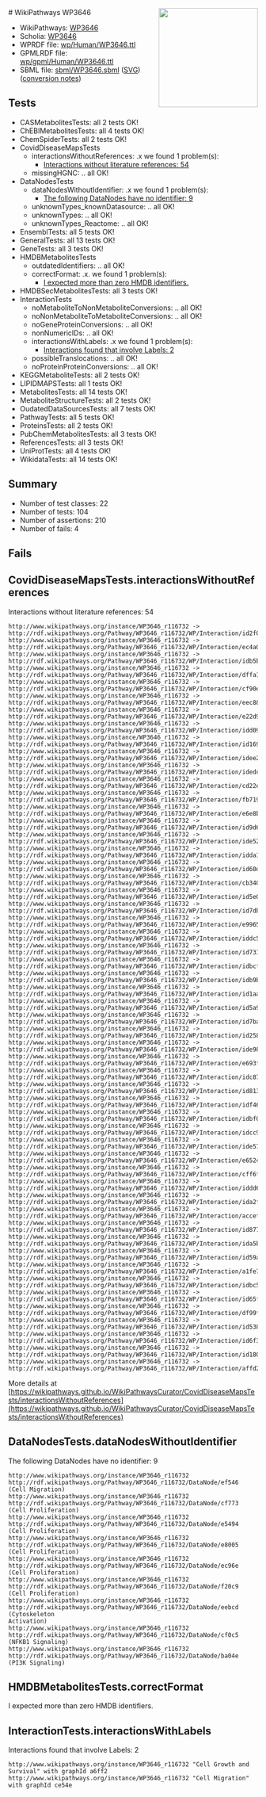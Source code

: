 <img style="float: right; width: 200px" src="../logo.png" />
# WikiPathways WP3646

* WikiPathways: [WP3646](https://identifiers.org/wikipathways:WP3646)
* Scholia: [WP3646](https://scholia.toolforge.org/wikipathways/WP3646)
* WPRDF file: [wp/Human/WP3646.ttl](../wp/Human/WP3646.ttl)
* GPMLRDF file: [wp/gpml/Human/WP3646.ttl](../wp/gpml/Human/WP3646.ttl)
* SBML file: [sbml/WP3646.sbml](../sbml/WP3646.sbml) ([SVG](../sbml/WP3646.svg)) ([conversion notes](../sbml/WP3646.txt))

## Tests
* CASMetabolitesTests: all 2 tests OK!
* ChEBIMetabolitesTests: all 4 tests OK!
* ChemSpiderTests: all 2 tests OK!
* CovidDiseaseMapsTests
    * interactionsWithoutReferences: .x we found 1 problem(s):
        * [Interactions without literature references: 54](#9701cd61)
    * missingHGNC: .. all OK!
* DataNodesTests
    * dataNodesWithoutIdentifier: .x we found 1 problem(s):
        * [The following DataNodes have no identifier: 9](#d2d32fa8)
    * unknownTypes_knownDatasource: .. all OK!
    * unknownTypes: .. all OK!
    * unknownTypes_Reactome: .. all OK!
* EnsemblTests: all 5 tests OK!
* GeneralTests: all 13 tests OK!
* GeneTests: all 3 tests OK!
* HMDBMetabolitesTests
    * outdatedIdentifiers: .. all OK!
    * correctFormat: .x. we found 1 problem(s):
        * [I expected more than zero HMDB identifiers.](#ad154c1e)
* HMDBSecMetabolitesTests: all 3 tests OK!
* InteractionTests
    * noMetaboliteToNonMetaboliteConversions: .. all OK!
    * noNonMetaboliteToMetaboliteConversions: .. all OK!
    * noGeneProteinConversions: .. all OK!
    * nonNumericIDs: .. all OK!
    * interactionsWithLabels: .x we found 1 problem(s):
        * [Interactions found that involve Labels: 2](#630d2679)
    * possibleTranslocations: .. all OK!
    * noProteinProteinConversions: .. all OK!
* KEGGMetaboliteTests: all 2 tests OK!
* LIPIDMAPSTests: all 1 tests OK!
* MetabolitesTests: all 14 tests OK!
* MetaboliteStructureTests: all 2 tests OK!
* OudatedDataSourcesTests: all 7 tests OK!
* PathwayTests: all 5 tests OK!
* ProteinsTests: all 2 tests OK!
* PubChemMetabolitesTests: all 3 tests OK!
* ReferencesTests: all 3 tests OK!
* UniProtTests: all 4 tests OK!
* WikidataTests: all 14 tests OK!


## Summary

* Number of test classes: 22
* Number of tests: 104
* Number of assertions: 210
* Number of fails: 4

## Fails

<a name="9701cd61" />

## CovidDiseaseMapsTests.interactionsWithoutReferences

Interactions without literature references: 54
```
http://www.wikipathways.org/instance/WP3646_r116732 -> http://rdf.wikipathways.org/Pathway/WP3646_r116732/WP/Interaction/id2f09e85b
http://www.wikipathways.org/instance/WP3646_r116732 -> http://rdf.wikipathways.org/Pathway/WP3646_r116732/WP/Interaction/ec4a0
http://www.wikipathways.org/instance/WP3646_r116732 -> http://rdf.wikipathways.org/Pathway/WP3646_r116732/WP/Interaction/idb5bb7933
http://www.wikipathways.org/instance/WP3646_r116732 -> http://rdf.wikipathways.org/Pathway/WP3646_r116732/WP/Interaction/dffa1
http://www.wikipathways.org/instance/WP3646_r116732 -> http://rdf.wikipathways.org/Pathway/WP3646_r116732/WP/Interaction/cf90e
http://www.wikipathways.org/instance/WP3646_r116732 -> http://rdf.wikipathways.org/Pathway/WP3646_r116732/WP/Interaction/eec88
http://www.wikipathways.org/instance/WP3646_r116732 -> http://rdf.wikipathways.org/Pathway/WP3646_r116732/WP/Interaction/e22d9
http://www.wikipathways.org/instance/WP3646_r116732 -> http://rdf.wikipathways.org/Pathway/WP3646_r116732/WP/Interaction/idd0980e41
http://www.wikipathways.org/instance/WP3646_r116732 -> http://rdf.wikipathways.org/Pathway/WP3646_r116732/WP/Interaction/id169f9e48
http://www.wikipathways.org/instance/WP3646_r116732 -> http://rdf.wikipathways.org/Pathway/WP3646_r116732/WP/Interaction/idee23fede
http://www.wikipathways.org/instance/WP3646_r116732 -> http://rdf.wikipathways.org/Pathway/WP3646_r116732/WP/Interaction/idedc9148a
http://www.wikipathways.org/instance/WP3646_r116732 -> http://rdf.wikipathways.org/Pathway/WP3646_r116732/WP/Interaction/cd22e
http://www.wikipathways.org/instance/WP3646_r116732 -> http://rdf.wikipathways.org/Pathway/WP3646_r116732/WP/Interaction/fb719
http://www.wikipathways.org/instance/WP3646_r116732 -> http://rdf.wikipathways.org/Pathway/WP3646_r116732/WP/Interaction/e6e8b
http://www.wikipathways.org/instance/WP3646_r116732 -> http://rdf.wikipathways.org/Pathway/WP3646_r116732/WP/Interaction/id9d6cc7fc
http://www.wikipathways.org/instance/WP3646_r116732 -> http://rdf.wikipathways.org/Pathway/WP3646_r116732/WP/Interaction/ide52ef0b8
http://www.wikipathways.org/instance/WP3646_r116732 -> http://rdf.wikipathways.org/Pathway/WP3646_r116732/WP/Interaction/idda1a7aee
http://www.wikipathways.org/instance/WP3646_r116732 -> http://rdf.wikipathways.org/Pathway/WP3646_r116732/WP/Interaction/id60d733d2
http://www.wikipathways.org/instance/WP3646_r116732 -> http://rdf.wikipathways.org/Pathway/WP3646_r116732/WP/Interaction/cb340
http://www.wikipathways.org/instance/WP3646_r116732 -> http://rdf.wikipathways.org/Pathway/WP3646_r116732/WP/Interaction/id5e052570
http://www.wikipathways.org/instance/WP3646_r116732 -> http://rdf.wikipathways.org/Pathway/WP3646_r116732/WP/Interaction/id7db20ded
http://www.wikipathways.org/instance/WP3646_r116732 -> http://rdf.wikipathways.org/Pathway/WP3646_r116732/WP/Interaction/e9965
http://www.wikipathways.org/instance/WP3646_r116732 -> http://rdf.wikipathways.org/Pathway/WP3646_r116732/WP/Interaction/iddc530975
http://www.wikipathways.org/instance/WP3646_r116732 -> http://rdf.wikipathways.org/Pathway/WP3646_r116732/WP/Interaction/id731009ef
http://www.wikipathways.org/instance/WP3646_r116732 -> http://rdf.wikipathways.org/Pathway/WP3646_r116732/WP/Interaction/idbcf75892
http://www.wikipathways.org/instance/WP3646_r116732 -> http://rdf.wikipathways.org/Pathway/WP3646_r116732/WP/Interaction/idb9bc2592
http://www.wikipathways.org/instance/WP3646_r116732 -> http://rdf.wikipathways.org/Pathway/WP3646_r116732/WP/Interaction/id1aa87bf
http://www.wikipathways.org/instance/WP3646_r116732 -> http://rdf.wikipathways.org/Pathway/WP3646_r116732/WP/Interaction/id5a972b11
http://www.wikipathways.org/instance/WP3646_r116732 -> http://rdf.wikipathways.org/Pathway/WP3646_r116732/WP/Interaction/id7ba41618
http://www.wikipathways.org/instance/WP3646_r116732 -> http://rdf.wikipathways.org/Pathway/WP3646_r116732/WP/Interaction/id258ab24c
http://www.wikipathways.org/instance/WP3646_r116732 -> http://rdf.wikipathways.org/Pathway/WP3646_r116732/WP/Interaction/ide981c521
http://www.wikipathways.org/instance/WP3646_r116732 -> http://rdf.wikipathways.org/Pathway/WP3646_r116732/WP/Interaction/e693f
http://www.wikipathways.org/instance/WP3646_r116732 -> http://rdf.wikipathways.org/Pathway/WP3646_r116732/WP/Interaction/idc874d3d6
http://www.wikipathways.org/instance/WP3646_r116732 -> http://rdf.wikipathways.org/Pathway/WP3646_r116732/WP/Interaction/id81342ae6
http://www.wikipathways.org/instance/WP3646_r116732 -> http://rdf.wikipathways.org/Pathway/WP3646_r116732/WP/Interaction/idf463f21
http://www.wikipathways.org/instance/WP3646_r116732 -> http://rdf.wikipathways.org/Pathway/WP3646_r116732/WP/Interaction/idbf0f22fa
http://www.wikipathways.org/instance/WP3646_r116732 -> http://rdf.wikipathways.org/Pathway/WP3646_r116732/WP/Interaction/idcc9c702
http://www.wikipathways.org/instance/WP3646_r116732 -> http://rdf.wikipathways.org/Pathway/WP3646_r116732/WP/Interaction/ide57a7689
http://www.wikipathways.org/instance/WP3646_r116732 -> http://rdf.wikipathways.org/Pathway/WP3646_r116732/WP/Interaction/e6524
http://www.wikipathways.org/instance/WP3646_r116732 -> http://rdf.wikipathways.org/Pathway/WP3646_r116732/WP/Interaction/cff6f
http://www.wikipathways.org/instance/WP3646_r116732 -> http://rdf.wikipathways.org/Pathway/WP3646_r116732/WP/Interaction/iddd624a1b
http://www.wikipathways.org/instance/WP3646_r116732 -> http://rdf.wikipathways.org/Pathway/WP3646_r116732/WP/Interaction/ida2f69027
http://www.wikipathways.org/instance/WP3646_r116732 -> http://rdf.wikipathways.org/Pathway/WP3646_r116732/WP/Interaction/accef
http://www.wikipathways.org/instance/WP3646_r116732 -> http://rdf.wikipathways.org/Pathway/WP3646_r116732/WP/Interaction/id8770cbdc
http://www.wikipathways.org/instance/WP3646_r116732 -> http://rdf.wikipathways.org/Pathway/WP3646_r116732/WP/Interaction/ida5b0d042
http://www.wikipathways.org/instance/WP3646_r116732 -> http://rdf.wikipathways.org/Pathway/WP3646_r116732/WP/Interaction/id59af1984
http://www.wikipathways.org/instance/WP3646_r116732 -> http://rdf.wikipathways.org/Pathway/WP3646_r116732/WP/Interaction/a1fe7
http://www.wikipathways.org/instance/WP3646_r116732 -> http://rdf.wikipathways.org/Pathway/WP3646_r116732/WP/Interaction/idbc582551
http://www.wikipathways.org/instance/WP3646_r116732 -> http://rdf.wikipathways.org/Pathway/WP3646_r116732/WP/Interaction/id65f71993
http://www.wikipathways.org/instance/WP3646_r116732 -> http://rdf.wikipathways.org/Pathway/WP3646_r116732/WP/Interaction/df99f
http://www.wikipathways.org/instance/WP3646_r116732 -> http://rdf.wikipathways.org/Pathway/WP3646_r116732/WP/Interaction/id5389979
http://www.wikipathways.org/instance/WP3646_r116732 -> http://rdf.wikipathways.org/Pathway/WP3646_r116732/WP/Interaction/id6f3b3559
http://www.wikipathways.org/instance/WP3646_r116732 -> http://rdf.wikipathways.org/Pathway/WP3646_r116732/WP/Interaction/id1805da0b
http://www.wikipathways.org/instance/WP3646_r116732 -> http://rdf.wikipathways.org/Pathway/WP3646_r116732/WP/Interaction/affd2
```

More details at [https://wikipathways.github.io/WikiPathwaysCurator/CovidDiseaseMapsTests/interactionsWithoutReferences](https://wikipathways.github.io/WikiPathwaysCurator/CovidDiseaseMapsTests/interactionsWithoutReferences)

<a name="d2d32fa8" />

## DataNodesTests.dataNodesWithoutIdentifier

The following DataNodes have no identifier: 9
```
http://www.wikipathways.org/instance/WP3646_r116732 http://rdf.wikipathways.org/Pathway/WP3646_r116732/DataNode/ef546 (Cell Migration)
http://www.wikipathways.org/instance/WP3646_r116732 http://rdf.wikipathways.org/Pathway/WP3646_r116732/DataNode/cf773 (Cell Proliferation)
http://www.wikipathways.org/instance/WP3646_r116732 http://rdf.wikipathways.org/Pathway/WP3646_r116732/DataNode/e5494 (Cell Proliferation)
http://www.wikipathways.org/instance/WP3646_r116732 http://rdf.wikipathways.org/Pathway/WP3646_r116732/DataNode/e8005 (Cell Proliferation)
http://www.wikipathways.org/instance/WP3646_r116732 http://rdf.wikipathways.org/Pathway/WP3646_r116732/DataNode/ec96e (Cell Proliferation)
http://www.wikipathways.org/instance/WP3646_r116732 http://rdf.wikipathways.org/Pathway/WP3646_r116732/DataNode/f20c9 (Cell Proliferation)
http://www.wikipathways.org/instance/WP3646_r116732 http://rdf.wikipathways.org/Pathway/WP3646_r116732/DataNode/eebcd (Cytoskeleton 
Activation)
http://www.wikipathways.org/instance/WP3646_r116732 http://rdf.wikipathways.org/Pathway/WP3646_r116732/DataNode/cf0c5 (NFKB1 Signaling)
http://www.wikipathways.org/instance/WP3646_r116732 http://rdf.wikipathways.org/Pathway/WP3646_r116732/DataNode/ba04e (PI3K Signaling)
```

<a name="ad154c1e" />

## HMDBMetabolitesTests.correctFormat

I expected more than zero HMDB identifiers.
<a name="630d2679" />

## InteractionTests.interactionsWithLabels

Interactions found that involve Labels: 2
```
http://www.wikipathways.org/instance/WP3646_r116732 "Cell Growth and Survival" with graphId a6ff2
http://www.wikipathways.org/instance/WP3646_r116732 "Cell Migration" with graphId ce54e
```

